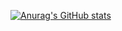 [![Anurag's GitHub stats](https://github-readme-stats.vercel.app/api?username=hanruihua&hide=prs,contribs&show_icons=true&theme=cobalt)](https://github.com/anuraghazra/github-readme-stats)

